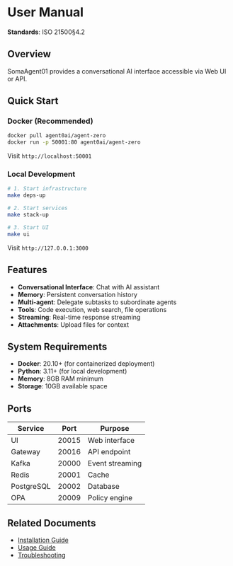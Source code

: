 # User Manual

**Standards**: ISO 21500§4.2

## Overview

SomaAgent01 provides a conversational AI interface accessible via Web UI or API.

## Quick Start

### Docker (Recommended)

```bash
docker pull agent0ai/agent-zero
docker run -p 50001:80 agent0ai/agent-zero
```

Visit `http://localhost:50001`

### Local Development

```bash
# 1. Start infrastructure
make deps-up

# 2. Start services
make stack-up

# 3. Start UI
make ui
```

Visit `http://127.0.0.1:3000`

## Features

- **Conversational Interface**: Chat with AI assistant
- **Memory**: Persistent conversation history
- **Multi-agent**: Delegate subtasks to subordinate agents
- **Tools**: Code execution, web search, file operations
- **Streaming**: Real-time response streaming
- **Attachments**: Upload files for context

## System Requirements

- **Docker**: 20.10+ (for containerized deployment)
- **Python**: 3.11+ (for local development)
- **Memory**: 8GB RAM minimum
- **Storage**: 10GB available space

## Ports

| Service | Port | Purpose |
|---------|------|---------|
| UI | 20015 | Web interface |
| Gateway | 20016 | API endpoint |
| Kafka | 20000 | Event streaming |
| Redis | 20001 | Cache |
| PostgreSQL | 20002 | Database |
| OPA | 20009 | Policy engine |

## Related Documents

- [Installation Guide](./installation.md)
- [Usage Guide](./using-the-agent.md)
- [Troubleshooting](./troubleshooting.md)
